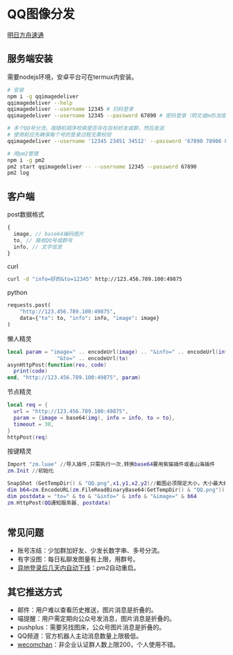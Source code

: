 # QQ图像分发

[明日方舟速通](https://github.com/tkkcc/arknights)

## 服务端安装

需要nodejs环境，安卓平台可在termux内安装。

```sh
# 安装
npm i -g qqimagedeliver
qqimagedeliver --help
qqimagedeliver --username 12345 # 扫码登录
qqimagedeliver --username 12345 --password 67890 # 密码登录（明文或md5加密结果）

# 多个QQ号分流，按随机顺序检索是否存在目标好友或群，然后发送
# 使用前应先确保每个号的登录过程无需校验
qqimagedeliver --username '12345 23451 34512' --password '67890 78906 89067' --maxtry=2 --loglevel=warn

# 用pm2管理
npm i -g pm2
pm2 start qqimagedeliver -- --username 12345 --password 67890
pm2 log
```

## 客户端

post数据格式
```js
{
  image, // base64编码图片
  to, // 接收QQ号或群号
  info, // 文字信息
} 
```

curl
```sh
curl -d "info=好的&to=12345" http://123.456.789.100:49875
```

python
```python
requests.post(
    "http://123.456.789.100:49875",
    data={"to": to, "info": info, "image": image}
)
```

懒人精灵
```lua
local param = "image=" .. encodeUrl(image) .. "&info=" .. encodeUrl(info)
                "&to=" .. encodeUrl(to)
asynHttpPost(function(res, code)
  print(code)
end, "http://123.456.789.100:49875", param)
```

节点精灵
```lua
local req = {
  url = "http://123.456.789.100:49875",
  param = {image = base64(img), info = info, to = to},
  timeout = 30,
}
httpPost(req)
```

按键精灵
```lua
Import "zm.luae" //导入插件,只需执行一次,转换base64要用紫猫插件或者山海插件
zm.Init //初始化

SnapShot (GetTempDir() & "QQ.png",x1,y1,x2,y2)//截图必须限定大小，大小最大约800*800，截图过大会post失败
dim b64=zm.EncodeURL(zm.FileReadBinaryBase64(GetTempDir() & "QQ.png"))
dim postdata = "to=" & to & "&info=" & info & "&image=" & b64
zm.HttpPost(QQ通知服务器, postdata)
        
```

## 常见问题

- 账号冻结：少加群加好友、少发长数字串、多号分流。
- 有字没图：每日私聊发图量有上限，用群号。
- [异地登录后几天内自动下线](https://github.com/takayama-lily/oicq/issues/212)：pm2自动重启。

## 其它推送方式

- 邮件：用户难以查看历史推送，图片消息是折叠的。
- 喵提醒：用户需定期向公众号发消息，图片消息是折叠的。
- pushplus：需要另找图床，公众号图片消息是折叠的。
- QQ频道：官方机器人主动消息数量上限极低。
- [wecomchan](https://github.com/easychen/wecomchan)：非企业认证群人数上限200，个人使用不错。
